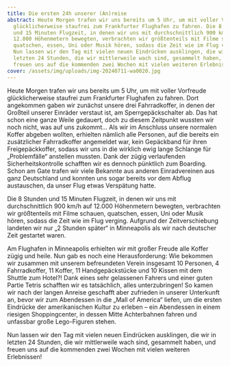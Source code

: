 ```yaml
---
title: Die ersten 24h unserer (An)reise
abstract: Heute Morgen trafen wir uns bereits um 5 Uhr, um mit voller Vorfreude
  glücklicherweise staufrei zum Frankfurter Flughafen zu fahren. Die 8 Stunden
  und 15 Minuten Flugzeit, in denen wir uns mit durchschnittlich 900 km/h auf
  12.000 Höhenmetern bewegten, verbrachten wir größtenteils mit Filme schauen,
  quatschen, essen, Uni oder Musik hören, sodass die Zeit wie im Flug verging.
  Nun lassen wir den Tag mit vielen neuen Eindrücken ausklingen, die wir in
  letzten 24 Stunden, die wir mittlerweile wach sind, gesammelt haben, und
  freuen uns auf die kommenden zwei Wochen mit vielen weiteren Erlebnissen!
cover: /assets/img/uploads/img-20240711-wa0020.jpg
---
```

Heute Morgen trafen wir uns bereits um 5 Uhr, um mit voller Vorfreude glücklicherweise staufrei zum Frankfurter Flughafen zu fahren. Dort angekommen gaben wir zunächst unsere drei Fahrradkoffer, in denen der Großteil unserer Einräder verstaut ist, am Sperrgepäckschalter ab. Das hat schon eine ganze Weile gedauert, doch zu diesem Zeitpunkt wussten wir noch nicht, was auf uns zukommt… Als wir im Anschluss unsere normalen Koffer abgeben wollten, erhielten nämlich alle Personen, auf die bereits ein zusätzlicher Fahrradkoffer angemeldet war, kein Gepäckband für ihren Freigepäckkoffer, sodass wir uns in die wirklich ewig lange Schlange für „Problemfälle“ anstellen mussten. Dank der zügig verlaufenden Sicherheitskontrolle schafften wir es dennoch pünktlich zum Boarding. Schon am Gate trafen wir viele Bekannte aus anderen Einradvereinen aus ganz Deutschland und konnten uns sogar bereits vor dem Abflug austauschen, da unser Flug etwas Verspätung hatte. 

Die 8 Stunden und 15 Minuten Flugzeit, in denen wir uns mit durchschnittlich 900 km/h auf 12.000 Höhenmetern bewegten, verbrachten wir größtenteils mit Filme schauen, quatschen, essen, Uni oder Musik hören, sodass die Zeit wie im Flug verging. Aufgrund der Zeitverschiebung landeten wir nur „2 Stunden später“ in Minneapolis als wir nach deutscher Zeit gestartet waren. 

Am Flughafen in Minneapolis erhielten wir mit großer Freude alle Koffer zügig und heile. Nun gab es noch eine Herausforderung: Wie bekommen wir zusammen mit unserem befreundeten Verein insgesamt 10 Personen, 4 Fahrradkoffer, 11 Koffer, 11 Handgepäckstücke und 10 Kissen mit dem Shuttle zum Hotel?! Dank eines sehr gelassenen Fahrers und einer guten Partie Tetris schafften wir es tatsächlich, alles unterzubringen! So kamen wir nach der langen Anreise geschafft aber zufrieden in unserer Unterkunft an, bevor wir zum Abendessen in die „Mall of America“ liefen, um die ersten Eindrücke der amerikanischen Kultur zu erleben – ein Abendessen in einem riesigen Shoppingcenter, in dessen Mitte Achterbahnen fahren und unfassbar große Lego-Figuren stehen. 

Nun lassen wir den Tag mit vielen neuen Eindrücken ausklingen, die wir in letzten 24 Stunden, die wir mittlerweile wach sind, gesammelt haben, und freuen uns auf die kommenden zwei Wochen mit vielen weiteren Erlebnissen!
